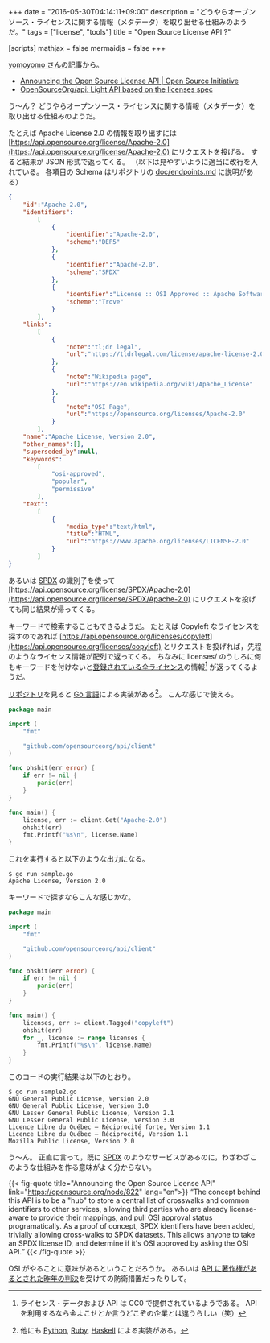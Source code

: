 +++
date = "2016-05-30T04:14:11+09:00"
description = "どうやらオープンソース・ライセンスに関する情報（メタデータ）を取り出せる仕組みのようだ。"
tags = ["license", "tools"]
title = "Open Source License API ?"

[scripts]
  mathjax = false
  mermaidjs = false
+++

[yomoyomo さんの記事](http://d.hatena.ne.jp/yomoyomo/20160529/ossapi)から。

- [Announcing the Open Source License API | Open Source Initiative](https://opensource.org/node/822)
- [OpenSourceOrg/api: Light API based on the licenses spec](https://github.com/OpenSourceOrg/api)

う～ん？ どうやらオープンソース・ライセンスに関する情報（メタデータ）を取り出せる仕組みのようだ。

たとえば Apache License 2.0 の情報を取り出すには [https://api.opensource.org/license/Apache-2.0](https://api.opensource.org/license/Apache-2.0) にリクエストを投げる。
すると結果が JSON 形式で返ってくる。
（以下は見やすいように適当に改行を入れている。
各項目の Schema はリポジトリの [doc/endpoints.md](https://github.com/OpenSourceOrg/api/blob/master/doc/endpoints.md) に説明がある）

```json
{
    "id":"Apache-2.0",
    "identifiers":
        [
            {
                "identifier":"Apache-2.0",
                "scheme":"DEP5"
            },
            {
                "identifier":"Apache-2.0",
                "scheme":"SPDX"
            },
            {
                "identifier":"License :: OSI Approved :: Apache Software License",
                "scheme":"Trove"
            }
        ],
    "links":
        [
            {
                "note":"tl;dr legal",
                "url":"https://tldrlegal.com/license/apache-license-2.0-%28apache-2.0%29"
            },
            {
                "note":"Wikipedia page",
                "url":"https://en.wikipedia.org/wiki/Apache_License"
            },
            {
                "note":"OSI Page",
                "url":"https://opensource.org/licenses/Apache-2.0"
            }
        ],
    "name":"Apache License, Version 2.0",
    "other_names":[],
    "superseded_by":null,
    "keywords":
        [
            "osi-approved",
            "popular",
            "permissive"
        ],
    "text":
        [
            {
                "media_type":"text/html",
                "title":"HTML",
                "url":"https://www.apache.org/licenses/LICENSE-2.0"
            }
        ]
}
```

あるいは [SPDX] の識別子を使って [https://api.opensource.org/license/SPDX/Apache-2.0](https://api.opensource.org/license/SPDX/Apache-2.0) にリクエストを投げても同じ結果が帰ってくる。

キーワードで検索することもできるようだ。
たとえば Copyleft なライセンスを探すのであれば [https://api.opensource.org/licenses/copyleft](https://api.opensource.org/licenses/copyleft) とリクエストを投げれば，先程のようなライセンス情報が配列で返ってくる。
ちなみに licenses/ のうしろに何もキーワードを付けないと[登録されている全ライセンス](https://github.com/OpenSourceOrg/licenses "OpenSourceOrg/licenses: machine readable OSI license information")の情報[^0] が返ってくるようだ。

[^0]: ライセンス・データおよび API は CC0 で提供されているようである。 API を利用するなら金よこせとか言うどこぞの企業とは違うらしい（笑）

[リポジトリ](https://github.com/OpenSourceOrg/api "OpenSourceOrg/api: Light API based on the licenses spec")を見ると [Go 言語]による実装がある[^a]。
こんな感じで使える。

[^a]: 他にも [Python](https://github.com/opensourceorg/python-opensource "OpenSourceOrg/python-opensource: Python bindings to the Open Source License API"), [Ruby](https://github.com/opensourceorg/ruby-opensourceapi "OpenSourceOrg/ruby-opensourceapi: Ruby API Bindings to the OSI License API"), [Haskell](https://github.com/OpenSourceOrg/haskell-opensource "OpenSourceOrg/haskell-opensource: Haskell API Bindings to the Open Source License API") による実装がある。

```go
package main

import (
    "fmt"

    "github.com/opensourceorg/api/client"
)

func ohshit(err error) {
    if err != nil {
        panic(err)
    }
}

func main() {
    license, err := client.Get("Apache-2.0")
    ohshit(err)
    fmt.Printf("%s\n", license.Name)
}
```

これを実行すると以下のような出力になる。

```text
$ go run sample.go
Apache License, Version 2.0
```

キーワードで探すならこんな感じかな。

```go
package main

import (
    "fmt"

    "github.com/opensourceorg/api/client"
)

func ohshit(err error) {
    if err != nil {
        panic(err)
    }
}

func main() {
    licenses, err := client.Tagged("copyleft")
    ohshit(err)
    for _, license := range licenses {
        fmt.Printf("%s\n", license.Name)
    }
}
```

このコードの実行結果は以下のとおり。

```text
$ go run sample2.go
GNU General Public License, Version 2.0
GNU General Public License, Version 3.0
GNU Lesser General Public License, Version 2.1
GNU Lesser General Public License, Version 3.0
Licence Libre du Québec – Réciprocité forte, Version 1.1
Licence Libre du Québec – Réciprocité, Version 1.1
Mozilla Public License, Version 2.0
```

う～ん。
正直に言って，既に [SPDX] のようなサービスがあるのに，わざわざこのような仕組みを作る意味がよく分からない。

{{< fig-quote title="Announcing the Open Source License API" link="https://opensource.org/node/822"  lang="en">}}
<q>The concept behind this API is to be a "hub" to store a central list of crosswalks and common identifiers to other services, allowing third parties who are already license-aware to provide their mappings, and pull OSI approval status programatically. As a proof of concept, SPDX identifiers have been added, trivially allowing cross-walks to SPDX datasets. This allows anyone to take an SPDX license ID, and determine if it's OSI approved by asking the OSI API.</q>
{{< /fig-quote >}}

OSI がやることに意味があるということだろうか。
あるいは [API に著作権があるとされた昨年の判決](https://baldanders.info/blog/000861/ "Google vs Oracle の訴訟の行方 — Baldanders.info")を受けての防衛措置だったりして。

[Go 言語]: https://golang.org/ "The Go Programming Language"
[SPDX]: https://spdx.org/ "SPDX | Software Package Data Exchange"
